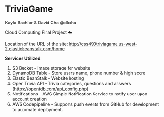 # TriviaGame
Kayla Bachler & David Cha @dkcha

Cloud Computing Final Project :cloud:

Location of the URL of the site:​ ​http://css490triviagame.us-west-2.elasticbeanstalk.com/home 

**Services Utilized** 
1. S3 Bucket - Image storage for website 
2. DynamoDB Table - Store users name, phone number & high score
3. Elastic BeanStalk - Website hosting
4. Open Trivia API - Trivia categories, questions and answers (https://opentdb.com/api_config.php)
5. Notifications - AWS Simple Notification Service to notify user upon account creation
6. AWS Codepipeline - Supports push events from GitHub for development to automate deployment.

